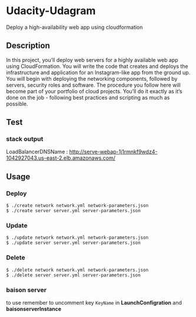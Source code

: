 # Udacity-Udagram

Deploy a high-availability web app using cloudformation

## Description

In this project, you’ll deploy web servers for a highly available web app using CloudFormation. You will write the code that creates and deploys the infrastructure and application for an Instagram-like app from the ground up. You will begin with deploying the networking components, followed by servers, security roles and software. The procedure you follow here will become part of your portfolio of cloud projects. You’ll do it exactly as it’s done on the job - following best practices and scripting as much as possible.


## Test

### stack output
LoadBalancerDNSName	: http://serve-webap-1j1rmnkf9wdz4-1042927043.us-east-2.elb.amazonaws.com/
## Usage
### Deploy

```shell
$ ./create network network.yml network-parameters.json
$ ./create server server.yml server-parameters.json
```

### Update

```shell
$ ./update network network.yml network-parameters.json
$ ./update server server.yml server-parameters.json
```

### Delete

```shell
$ ./delete network network.yml network-parameters.json
$ ./delete server server.yml server-parameters.json
```
### baison server 

to use  remember to uncomment key  `KeyName` in **LaunchConfigration** and **baisonserverInstance**
